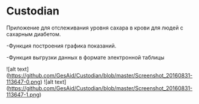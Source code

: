 # Custodian


Приложение для отслеживания уровня сахара в крови для людей с сахарным диабетом.


-Функция построения графика показаний.


-Функция выгрузки данных в формате электронной таблицы


![alt text] (https://github.com/GesAid/Custodian/blob/master/Screenshot_20160831-113647-0.png)
![alt text] (https://github.com/GesAid/Custodian/blob/master/Screenshot_20160831-113647-1.png)
